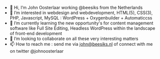 - 👋 Hi, I’m John Oosterlaar working @beesiks from the Netherlands
- 👀 I’m interested in webdesign and webdevelopment, HTML(5), CSS(3), PHP, Javascript, MySQL : WordPress + Oxygenbuilder + Automaticcss
- 🌱 I’m currently learning the new opportunity's for content management software like Full Site Editing, Headless WordPress within the landscape of front-end development
- 💞️ I’m looking to collaborate on all these very interesting matters
- 📫 How to reach me : send me via john@beesiks.nl of connect with me on twitter @johnoosterlaar

<!---
beesiks/beesiks is a ✨ special ✨ repository because its `README.md` (this file) appears on your GitHub profile.
You can click the Preview link to take a look at your changes.
--->
